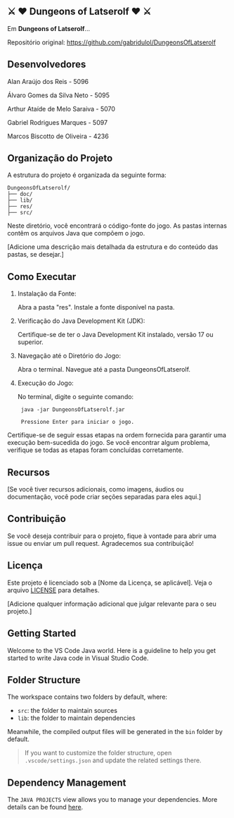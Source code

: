## ⚔️ ♥️ Dungeons of Latserolf ♥️ ⚔️

Em **Dungeons of Latserolf**...

Repositório original: https://github.com/gabridulol/DungeonsOfLatserolf

## Desenvolvedores

Alan Araújo dos Reis - 5096

Álvaro Gomes da Silva Neto - 5095

Arthur Ataíde de Melo Saraiva - 5070

Gabriel Rodrigues Marques - 5097

Marcos Biscotto de Oliveira - 4236


## Organização do Projeto

A estrutura do projeto é organizada da seguinte forma:

```
DungeonsOfLatserolf/
├── doc/
├── lib/
├── res/
├── src/
```

Neste diretório, você encontrará o código-fonte do jogo. As pastas internas contêm os arquivos Java que compõem o jogo.

[Adicione uma descrição mais detalhada da estrutura e do conteúdo das pastas, se desejar.]

## Como Executar
1. Instalação da Fonte:

    Abra a pasta "res".
    Instale a fonte disponível na pasta.

2. Verificação do Java Development Kit (JDK):

    Certifique-se de ter o Java Development Kit instalado, versão 17 ou superior.

3. Navegação até o Diretório do Jogo:

    Abra o terminal.
    Navegue até a pasta DungeonsOfLatserolf.

3. Execução do Jogo:

    No terminal, digite o seguinte comando:

        java -jar DungeonsOfLatserolf.jar

        Pressione Enter para iniciar o jogo.

Certifique-se de seguir essas etapas na ordem fornecida para garantir uma execução bem-sucedida do jogo. Se você encontrar algum problema, verifique se todas as etapas foram concluídas corretamente.

## Recursos

[Se você tiver recursos adicionais, como imagens, áudios ou documentação, você pode criar seções separadas para eles aqui.]

## Contribuição

Se você deseja contribuir para o projeto, fique à vontade para abrir uma issue ou enviar um pull request. Agradecemos sua contribuição!

## Licença

Este projeto é licenciado sob a [Nome da Licença, se aplicável]. Veja o arquivo [LICENSE](LICENSE) para detalhes.

[Adicione qualquer informação adicional que julgar relevante para o seu projeto.]

## Getting Started

Welcome to the VS Code Java world. Here is a guideline to help you get started to write Java code in Visual Studio Code.

## Folder Structure

The workspace contains two folders by default, where:

- `src`: the folder to maintain sources
- `lib`: the folder to maintain dependencies

Meanwhile, the compiled output files will be generated in the `bin` folder by default.

> If you want to customize the folder structure, open `.vscode/settings.json` and update the related settings there.

## Dependency Management

The `JAVA PROJECTS` view allows you to manage your dependencies. More details can be found [here](https://github.com/microsoft/vscode-java-dependency#manage-dependencies).
